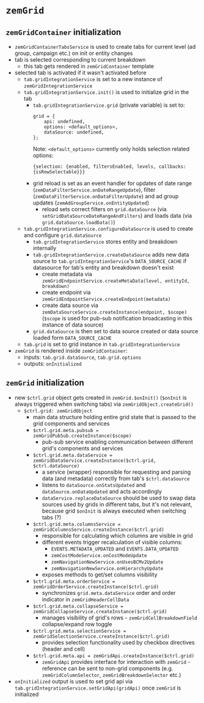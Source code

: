 # `zemGrid` 

## `zemGridContainer` initialization

* `zemGridContainerTabsService` is used to create tabs for current level (ad group, campaign etc.) on init or entity changes
* tab is selected corresponding to current breakdown
    * this tab gets rendered in `zemGridContainer` template
* selected tab is activated if it wasn't activated before
    * `tab.gridIntegrationService` is set to a new instance of `zemGridIntegrationService`
    * `tab.gridIntegrationService.init()` is used to initialize grid in the tab
        * `tab.gridIntegrationService.grid` (private variable) is set to:
            ```plain
            grid = {
                api: undefined,
                options: <default_options>,
                dataSource: undefined,
            };
            ```
            Note: `<default_options>` currently only holds selection related options:
            ```plain
            {selection: {enabled, filtersEnabled, levels, callbacks: {isRowSelectable}}}
            ```
        * grid reload is set as an event handler for updates of date range (`zemDataFilterService.onDateRangeUpdate`), filter (`zemDataFilterService.onDataFilterUpdate`) and ad group updates (`zemAdGroupService.onEntityUpdated`)
            * reload sets correct filters on `grid.dataSource` (via `setGridDataSourceDateRangeAndFilters`) and loads data (via `grid.dataSource.loadData()`)
    * `tab.gridIntegrationService.configureDataSource` is used to create and configure `grid.dataSource`
        * `tab.gridIntegrationService` stores entity and breakdown internally
        * `tab.gridIntegrationService.createDataSource` adds new data source to `tab.gridIntegrationService`'s `DATA_SOURCE_CACHE` if datasource for tab's entity and breakdown doesn't exist
            * create metadata via `zemGridEndpointService.createMetaData(level, entityId, breakdown)`
            * create endpoint via `zemGridEndpointService.createEndpoint(metadata)`
            * create data source via `zemDataSourceService.createInstance(endpoint, $scope)` (`$scope` is used for pub-sub notification broadcasting in this instance of data source)
        * `grid.dataSource` is then set to data source created or data source loaded form `DATA_SOURCE_CACHE`
    * `tab.grid` is set to grid instance in `tab.gridIntegrationService`
* `zemGrid` is rendered inside `zemGridContainer`:
    * inputs: `tab.grid.dataSource`, `tab.grid.options`
    * outputs: `onInitialized`

## `zemGrid` initialization

* new `$ctrl.grid` object gets created in `zemGrid.$onInit()` (`$onInit` is always triggered when switching tabs) via `zemGridObject.createGrid()`
    * `$ctrl.grid: zemGridObject`
        * main data structure holding entire grid state that is passed to the grid components and services
        * `$ctrl.grid.meta.pubsub = zemGridPubSub.createInstance($scope)`
            * pub-sub service enabling communication between different grid's components and services
        * `$ctrl.grid.meta.dataService = zemGridDataService.createInstance($ctrl.grid, $ctrl.dataSource)`
            * a service (wrapper) responsible for requesting and parsing data (and metadata) correctly from tab's `$ctrl.dataSource`
            * listens to `dataSource.onStatsUpdated` and `dataSource.onDataUpdated` and acts accordingly
            * `dataService.replaceDataSource` should be used to swap data sources used by grids in different tabs, but it's not relevant, because grid `$onInit` is always executed when switching tabs (?)
        * `$ctrl.grid.meta.columnsService = zemGridColumnsService.createInstance($ctrl.grid)`
            * responsible for calculating which columns are visible in grid
            * different events trigger recalculation of visible columns:
                * `EVENTS.METADATA_UPDATED` and `EVENTS.DATA_UPDATED`
                * `zemCostModeService.onCostModeUpdate`
                * `zemNavigationNewService.onUsesBCMv2Update`
                * `zemNavigationNewService.onHierarchyUpdate`
            * exposes methods to get/set columns visibility
        * `$ctrl.grid.meta.orderService = zemGridOrderService.createInstance($ctrl.grid)`
            * synchronizes `grid.meta.dataService` order and order indicator in `zemGridHeaderCellData`
        * `$ctrl.grid.meta.collapseService = zemGridCollapseService.createInstance($ctrl.grid)`
            * manages visibility of grid's rows - `zemGridCellBreakdownField` collapse/expand row toggle
        * `$ctrl.grid.meta.selectionService = zemGridSelectionService.createInstance($ctrl.grid)`
            * provides selection functionality used by checkbox directives (header and cell)
        * `$ctrl.grid.meta.api = zemGridApi.createInstance($ctrl.grid)`
            * `zemGridApi` provides interface for interaction with `zemGrid` - reference can be sent to non-grid components (e.g. `zemGridColumnSelector`, `zemGridBreakdownSelector` etc.)
* `onInitialized` output is used to set grid api via `tab.gridIntegrationService.setGridApi(gridApi)` once `zemGrid` is initialized
